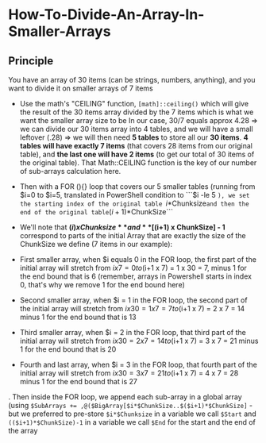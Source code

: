 # How-To-Divide-An-Array-In-Smaller-Arrays

## Principle

You have an array of 30 items (can be strings, numbers, anything), and you want to divide it on smaller arrays of 7 items

* Use the math's "CEILING" function, ```[math]::ceiling()``` which will give the result of the 30 items array divided by the 7 items which is what we want the smaller array size to be
In our case, 30/7 equals approx 4.28 => we can divide our 30 items array into 4 tables, and we will have a small leftover (.28) => we will then need **5 tables** to store all our **30 items**. **4 tables will have exactly 7 items** (that covers 28 items from our original table), and **the last one will have 2 items** (to get our total of 30 items of the original table). That Math::CEILING function is the key of our number of sub-arrays calculation here.
- Then with a FOR (){} loop that covers our 5 smaller tables (running from $i=0 to $i=5, translated in PowerShell condition to ```$i -le 5 ```), we set the starting index of the original table ```$i*$Chunksize``` and then the end of the original table ```($i+1)*$ChunkSize```

- We'll note that **($i) x Chunksize** and **[($i+1) x ChunkSize] - 1** correspond to parts of the initial Array that are exactly the size of the ChunkSize we define (7 items in our example):
- First smaller array, when $i equals 0 in the FOR loop, the first part of the initial array will stretch from $i x 7 = 0 to ($i+1 x 7) = 1 x 30 = 7, minus 1 for the end bound that is 6 (remember, arrays in Powershell starts in index 0, that's why we remove 1 for the end bound here)
- Second smaller array, when $i = 1 in the FOR loop, the second part of the initial array will stretch from $i x 30 = 1 x 7 = 7 to ($i+1 x 7) = 2 x 7 = 14 minus 1 for the end bound that is 13
- Third smaller array, when $i = 2 in the FOR loop, that third part of the initial array will stretch from $i x 30 = 2 x 7 = 14 to ($i+1 x 7) = 3 x 7 = 21 minus 1 for the end bound that is 20
- Fourth and last array, when $i = 3 in the FOR loop, that fourth part of the initial array will stretch from $i x 30 = 3 x 7 = 21 to ($i+1 x 7) = 4 x 7 = 28 minus 1 for the end bound that is 27

. Then inside the FOR loop, we append each sub-array in a global array (using ```$SubArrays += ,@($BigArray[$i*$ChunkSize..$($i+1)*$ChunkSize]``` - but we preferred to pre-store ```$i*$Chunksize``` in a variable we call ```$Start``` and ```(($i+1)*$ChunkSize)-1``` in a variable we call ```$End``` for the start and the end of the array
